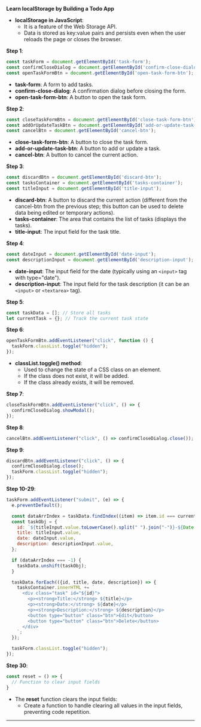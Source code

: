 **Learn localStorage by Building a Todo App**

- **localStorage in JavaScript**:
  + It is a feature of the Web Storage API.
  + Data is stored as key:value pairs and persists even when the user reloads the page or closes the browser.

**Step 1**:
```javascript
const taskForm = document.getElementById('task-form');
const confirmCloseDialog = document.getElementById('confirm-close-dialog');
const openTaskFormBtn = document.getElementById('open-task-form-btn');
```
- **task-form**: A form to add tasks.
- **confirm-close-dialog**: A confirmation dialog before closing the form.
- **open-task-form-btn**: A button to open the task form.

**Step 2**:
```javascript
const closeTaskFormBtn = document.getElementById('close-task-form-btn');
const addOrUpdateTaskBtn = document.getElementById('add-or-update-task-btn');
const cancelBtn = document.getElementById('cancel-btn');
```
- **close-task-form-btn**: A button to close the task form.
- **add-or-update-task-btn**: A button to add or update a task.
- **cancel-btn**: A button to cancel the current action.

**Step 3**:
```javascript
const discardBtn = document.getElementById('discard-btn');
const tasksContainer = document.getElementById('tasks-container');
const titleInput = document.getElementById('title-input');
```
- **discard-btn**: A button to discard the current action (different from the cancel-btn from the previous step; this button can be used to delete data being edited or temporary actions).
- **tasks-container**: The area that contains the list of tasks (displays the tasks).
- **title-input**: The input field for the task title.

**Step 4**:
```javascript
const dateInput = document.getElementById('date-input');
const descriptionInput = document.getElementById('description-input');
```
- **date-input**: The input field for the date (typically using an `<input>` tag with type="date").
- **description-input**: The input field for the task description (it can be an `<input>` or `<textarea>` tag).

**Step 5**:
```javascript
const taskData = []; // Store all tasks
let currentTask = {}; // Track the current task state
```

**Step 6**:
```javascript
openTaskFormBtn.addEventListener("click", function () {
  taskForm.classList.toggle("hidden");
});
```
- **classList.toggle() method**:
  + Used to change the state of a CSS class on an element.
  + If the class does not exist, it will be added.
  + If the class already exists, it will be removed.

**Step 7**:
```javascript
closeTaskFormBtn.addEventListener("click", () => {
  confirmCloseDialog.showModal();
});
```

**Step 8**:
```javascript
cancelBtn.addEventListener("click", () => confirmCloseDialog.close());
```

**Step 9**:
```javascript
discardBtn.addEventListener("click", () => {
  confirmCloseDialog.close();
  taskForm.classList.toggle("hidden");
});
```

**Step 10-29**:
```javascript
taskForm.addEventListener("submit", (e) => {
  e.preventDefault();

  const dataArrIndex = taskData.findIndex((item) => item.id === currentTask.id);
  const taskObj = {
    id: `${titleInput.value.toLowerCase().split(" ").join("-")}-${Date.now()}`,
    title: titleInput.value,
    date: dateInput.value,
    description: descriptionInput.value,
  };

  if (dataArrIndex === -1) {
    taskData.unshift(taskObj);
  }

  taskData.forEach(({id, title, date, description}) => {
    tasksContainer.innerHTML += `
      <div class="task" id="${id}">
        <p><strong>Title:</strong> ${title}</p>
        <p><strong>Date:</strong> ${date}</p>
        <p><strong>Description:</strong> ${description}</p>
        <button type="button" class="btn">Edit</button>
        <button type="button" class="btn">Delete</button>
      </div>
    `;
  });

  taskForm.classList.toggle("hidden");
});
```

**Step 30**:
```javascript
const reset = () => {
  // Function to clear input fields
}
```
- The **reset** function clears the input fields:
  + Create a function to handle clearing all values in the input fields, preventing code repetition.

--- 